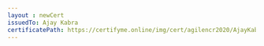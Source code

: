 ```yaml
--- 
layout : newCert 
issuedTo: Ajay Kabra
certificatePath: https://certifyme.online/img/cert/agilencr2020/AjayKabra_389d0.png
--- 
```


